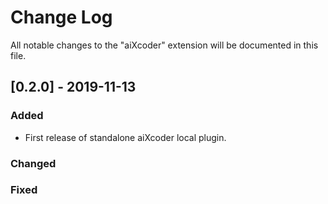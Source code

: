 # Change Log
All notable changes to the "aiXcoder" extension will be documented in this file.

## [0.2.0] - 2019-11-13

### Added
- First release of standalone aiXcoder local plugin.

### Changed

### Fixed
